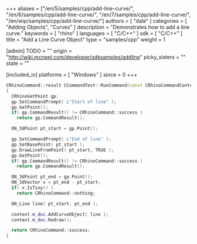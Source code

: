 +++
aliases = ["/en/5/samples/cpp/add-line-curve/", "/en/6/samples/cpp/add-line-curve/", "/en/7/samples/cpp/add-line-curve/", "/en/wip/samples/cpp/add-line-curve/"]
authors = [ "dale" ]
categories = [ "Adding Objects", "Curves" ]
description = "Demonstrates how to add a line curve."
keywords = [ "rhino" ]
languages = [ "C/C++" ]
sdk = [ "C/C++" ]
title = "Add a Line Curve Object"
type = "samples/cpp"
weight = 1

[admin]
TODO = ""
origin = "http://wiki.mcneel.com/developer/sdksamples/addline"
picky_sisters = ""
state = ""

[included_in]
platforms = [ "Windows" ]
since = 0
+++

```cpp
CRhinoCommand::result CCommandTest::RunCommand(const CRhinoCommandContext& context)
{
  CRhinoGetPoint gp;
  gp.SetCommandPrompt( L"Start of line" );
  gp.GetPoint();
  if( gp.CommandResult() != CRhinoCommand::success )
    return gp.CommandResult();

  ON_3dPoint pt_start = gp.Point();

  gp.SetCommandPrompt( L"End of line" );
  gp.SetBasePoint( pt_start );
  gp.DrawLineFromPoint( pt_start, TRUE );
  gp.GetPoint();
  if( gp.CommandResult() != CRhinoCommand::success )
    return gp.CommandResult();

  ON_3dPoint pt_end = gp.Point();
  ON_3dVector v = pt_end - pt_start;
  if( v.IsTiny() )
    return CRhinoCommand::nothing;

  ON_Line line( pt_start, pt_end );

  context.m_doc.AddCurveObject( line );
  context.m_doc.Redraw();

  return CRhinoCommand::success;
}
```
